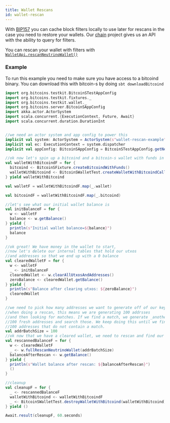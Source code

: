 ```yaml
---
title: Wallet Rescans
id: wallet-rescan
---
```


With [BIP157](https://github.com/bitcoin/bips/blob/master/bip-0157.mediawiki) you can cache block filters locally to use
later for rescans in the case you need to restore your wallets. Our [chain](../applications/chain.md) project gives us
an API with the ability to query for filters.

You can rescan your wallet with filters with [`WalletApi.rescanNeutrinoWallet()`](https://github.com/bitcoin-s/bitcoin-s/blob/1a3b6b5b1e4eb8442dfab8b1a9faeff74418bdb0/wallet/src/main/scala/org/bitcoins/wallet/api/WalletApi.scala#L399)


### Example

To run this example you need to make sure you have access to a bitcoind binary. You can download this with bitcoin-s by doing
`sbt downloadBitcoind`

```scala mdoc:invisible
import org.bitcoins.testkit.BitcoinSTestAppConfig
import org.bitcoins.testkit.fixtures._
import org.bitcoins.testkit.wallet._
import org.bitcoins.server.BitcoinSAppConfig
import akka.actor.ActorSystem
import scala.concurrent.{ExecutionContext, Future, Await}
import scala.concurrent.duration.DurationInt
```

```scala mdoc:compile-only

//we need an actor system and app config to power this
implicit val system: ActorSystem = ActorSystem(s"wallet-rescan-example")
implicit val ec: ExecutionContext = system.dispatcher
implicit val appConfig: BitcoinSAppConfig = BitcoinSTestAppConfig.getNeutrinoTestConfig()

//ok now let's spin up a bitcoind and a bitcoin-s wallet with funds in it
val walletWithBitcoindF = for {
  bitcoind <- BitcoinSFixture.createBitcoindWithFunds()
  walletWithBitcoind <- BitcoinSWalletTest.createWalletWithBitcoindCallbacks(bitcoind)
} yield walletWithBitcoind

val walletF = walletWithBitcoindF.map(_.wallet)

val bitcoindF = walletWithBitcoindF.map(_.bitcoind)

//let's see what our initial wallet balance is
val initBalanceF = for {
  w <- walletF
  balance <- w.getBalance()
} yield {
  println(s"Initial wallet balance=${balance}")
  balance
}

//ok great! We have money in the wallet to start,
//now let's delete our internal tables that hold our utxos
//and addresses so that we end up with a 0 balance
val clearedWalletF = for {
  w <- walletF
  _ <- initBalanceF
  clearedWallet <- w.clearAllUtxosAndAddresses()
  zeroBalance <- clearedWallet.getBalance()
} yield {
  println(s"Balance after clearing utxos: ${zeroBalance}")
  clearedWallet
}

//we need to pick how many addresses we want to generate off of our keychain
//when doing a rescan, this means we are generating 100 addrsses
//and then looking for matches. If we find a match, we generate _another_
//100 fresh addresses and search those. We keep doing this until we find
//100 addresses that do not contain a match.
val addrBatchSize = 100
//ok now that we have a cleared wallet, we need to rescan and find our fudns again!
val rescannedBalanceF = for {
  w <- clearedWalletF
  _ <- w.fullRescanNeutrinoWallet(addrBatchSize)
  balanceAfterRescan <- w.getBalance()
} yield {
  println(s"Wallet balance after rescan: ${balanceAfterRescan}")
  ()
}

//cleanup
val cleanupF = for {
  _ <- rescannedBalanceF
  walletWithBitcoind <- walletWithBitcoindF
  _ <- BitcoinSWalletTest.destroyWalletWithBitcoind(walletWithBitcoind)
} yield ()

Await.result(cleanupF, 60.seconds)
```
